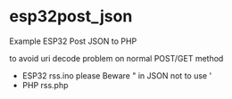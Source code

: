 # esp32post_json
Example ESP32 Post JSON to PHP

to avoid uri decode problem on normal POST/GET method 

* ESP32 rss.ino  please Beware " in JSON not to use '
* PHP   rss.php
